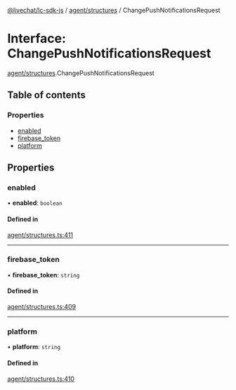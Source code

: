 [@livechat/lc-sdk-js](../README.md) / [agent/structures](../modules/agent_structures.md) / ChangePushNotificationsRequest

# Interface: ChangePushNotificationsRequest

[agent/structures](../modules/agent_structures.md).ChangePushNotificationsRequest

## Table of contents

### Properties

- [enabled](agent_structures.ChangePushNotificationsRequest.md#enabled)
- [firebase\_token](agent_structures.ChangePushNotificationsRequest.md#firebase_token)
- [platform](agent_structures.ChangePushNotificationsRequest.md#platform)

## Properties

### enabled

• **enabled**: `boolean`

#### Defined in

[agent/structures.ts:411](https://github.com/livechat/lc-sdk-js/blob/4da1eb6/src/agent/structures.ts#L411)

___

### firebase\_token

• **firebase\_token**: `string`

#### Defined in

[agent/structures.ts:409](https://github.com/livechat/lc-sdk-js/blob/4da1eb6/src/agent/structures.ts#L409)

___

### platform

• **platform**: `string`

#### Defined in

[agent/structures.ts:410](https://github.com/livechat/lc-sdk-js/blob/4da1eb6/src/agent/structures.ts#L410)
